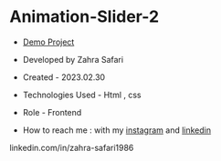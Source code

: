 # Animation-Slider-2

- [Demo Project](https://zahrasafari-web.github.io/Animation-Slider-2/)

- Developed by Zahra Safari

- Created - 2023.02.30

- Technologies Used - Html , css 

- Role - Frontend

- How to reach me : with my [instagram](https://www.instagram.com/zahrasafari_web_developer) and [linkedin](https://www.linkedin.com/in/zahra-safari1986)

linkedin.com/in/zahra-safari1986

